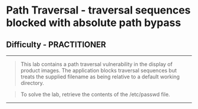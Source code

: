 
# Path Traversal - traversal sequences blocked with absolute path bypass

## Difficulty - PRACTITIONER

---

> This lab contains a path traversal vulnerability in the display of product images.
> The application blocks traversal sequences but treats the supplied filename as being relative to a default working directory.

> To solve the lab, retrieve the contents of the /etc/passwd file. 

---
